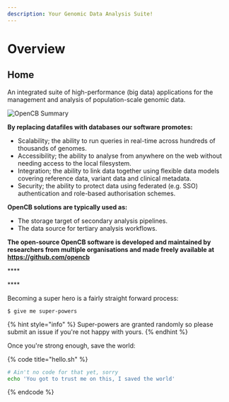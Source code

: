 ```yaml
---
description: Your Genomic Data Analysis Suite!
---
```


# Overview

## Home

An integrated suite of high-performance \(big data\) applications for the management and analysis of population-scale genomic data.

![OpenCB Summary](http://docs.opencb.org/download/thumbnails/327710/image2020-8-13_18-25-38.png?version=1&modificationDate=1597335938379&api=v2)

**By replacing datafiles with databases our software promotes:**

* Scalability; the ability to run queries in real-time across hundreds of thousands of genomes.
* Accessibility; the ability to analyse from anywhere on the web without needing access to the local filesystem.
* Integration; the ability to link data together using flexible data models covering reference data, variant data and clinical metadata.
* Security; the ability to protect data using federated \(e.g. SSO\) authentication and role-based authorisation schemes. 

**OpenCB solutions are typically used as:**

* The storage target of secondary analysis pipelines.
* The data source for tertiary analysis workflows.

**The open-source OpenCB software is developed and maintained by researchers from multiple organisations and made freely available at https://github.com/opencb**

\*\*\*\*

\*\*\*\*

Becoming a super hero is a fairly straight forward process:

```
$ give me super-powers
```

{% hint style="info" %}
 Super-powers are granted randomly so please submit an issue if you're not happy with yours.
{% endhint %}

Once you're strong enough, save the world:

{% code title="hello.sh" %}
```bash
# Ain't no code for that yet, sorry
echo 'You got to trust me on this, I saved the world'
```
{% endcode %}



